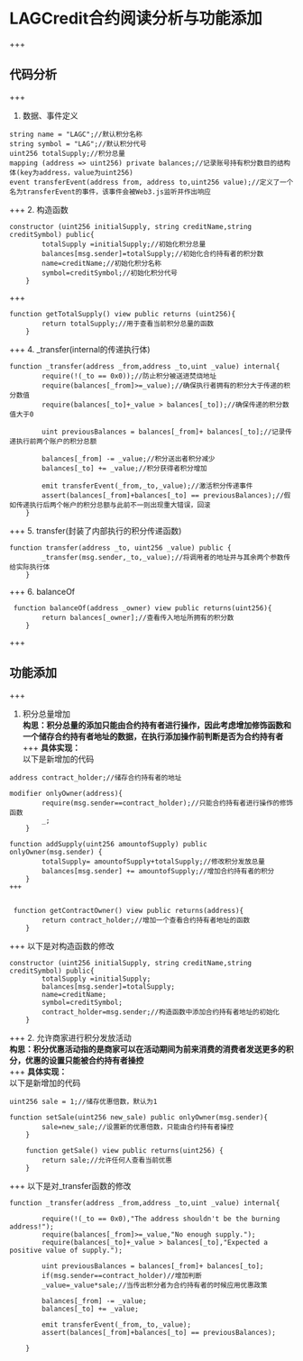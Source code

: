 
# LAGCredit合约阅读分析与功能添加
+++
## 代码分析
+++
1. 数据、事件定义
```solidity
string name = "LAGC";//默认积分名称
string symbol = "LAG";//默认积分代号
uint256 totalSupply;//积分总量
mapping (address => uint256) private balances;//记录账号持有积分数目的结构体(key为address，value为uint256)
event transferEvent(address from, address to,uint256 value);//定义了一个名为transferEvent的事件，该事件会被Web3.js监听并作出响应
```
+++
2. 构造函数
```solidity
constructor (uint256 initialSupply, string creditName,string creditSymbol) public{
        totalSupply =initialSupply;//初始化积分总量
        balances[msg.sender]=totalSupply;//初始化合约持有者的积分数
        name=creditName;//初始化积分名称
        symbol=creditSymbol;//初始化积分代号        
    }
```
+++
```solidity
function getTotalSupply() view public returns (uint256){
        return totalSupply;//用于查看当前积分总量的函数
    }

```
+++
4. _transfer(internal的传递执行体)
```solidity
function _transfer(address _from,address _to,uint _value) internal{        
        require(!(_to == 0x0));//防止积分被送进焚烧地址
        require(balances[_from]>=_value);//确保执行者拥有的积分大于传递的积分数值
        require(balances[_to]+_value > balances[_to]);//确保传递的积分数值大于0
        
        uint previousBalances = balances[_from]+ balances[_to];//记录传递执行前两个账户的积分总额
        
        balances[_from] -= _value;//积分送出者积分减少
        balances[_to] += _value;//积分获得者积分增加
        
        emit transferEvent(_from,_to,_value);//激活积分传递事件
        assert(balances[_from]+balances[_to] == previousBalances);//假如传递执行后两个帐户的积分总额与此前不一则出现重大错误，回滚        
    }
```
+++
5. transfer(封装了内部执行的积分传递函数)
```solidity
function transfer(address _to, uint256 _value) public {
        _transfer(msg.sender,_to,_value);//将调用者的地址并与其余两个参数传给实际执行体
    }
```
+++
6. balanceOf
```solidity
 function balanceOf(address _owner) view public returns(uint256){
        return balances[_owner];//查看传入地址所拥有的积分数
    }
```
+++
## 功能添加
+++
1. 积分总量增加</br>
**构思：积分总量的添加只能由合约持有者进行操作，因此考虑增加修饰函数和一个储存合约持有者地址的数据，在执行添加操作前判断是否为合约持有者**</br>
+++
**具体实现：**</br>
以下是新增加的代码
```solidity
address contract_holder;//储存合约持有者的地址

modifier onlyOwner(address){
        require(msg.sender==contract_holder);//只能合约持有者进行操作的修饰函数
        _;
    }

function addSupply(uint256 amountofSupply) public onlyOwner(msg.sender) {
        totalSupply= amountofSupply+totalSupply;//修改积分发放总量
        balances[msg.sender] += amountofSupply;//增加合约持有者的积分
    }
+++


 function getContractOwner() view public returns(address){
        return contract_holder;//增加一个查看合约持有者地址的函数
    }
```
+++
以下是对构造函数的修改
```solidity
constructor (uint256 initialSupply, string creditName,string creditSymbol) public{
        totalSupply =initialSupply;
        balances[msg.sender]=totalSupply;
        name=creditName;
        symbol=creditSymbol;
        contract_holder=msg.sender;//构造函数中添加合约持有者地址的初始化
    }
```
+++
2. 允许商家进行积分发放活动</br>
**构思：积分优惠活动指的是商家可以在活动期间为前来消费的消费者发送更多的积分，优惠的设置只能被合约持有者操控**</br>
+++
**具体实现：**</br>
以下是新增加的代码
```solidity
uint256 sale = 1;//储存优惠倍数，默认为1

function setSale(uint256 new_sale) public onlyOwner(msg.sender){
        sale=new_sale;//设置新的优惠倍数，只能由合约持有者操控
    }
    
    function getSale() view public returns(uint256) {
        return sale;//允许任何人查看当前优惠
    }
```
+++
以下是对_transfer函数的修改
```solidity
function _transfer(address _from,address _to,uint _value) internal{
        
        require(!(_to == 0x0),"The address shouldn't be the burning address!");
        require(balances[_from]>=_value,"No enough supply.");
        require(balances[_to]+_value > balances[_to],"Expected a positive value of supply.");
        
        uint previousBalances = balances[_from]+ balances[_to];
        if(msg.sender==contract_holder)//增加判断
        _value=_value*sale;//当传出积分者为合约持有者的时候应用优惠政策
        
        balances[_from] -= _value;
        balances[_to] += _value;
        
        emit transferEvent(_from,_to,_value);
        assert(balances[_from]+balances[_to] == previousBalances);
        
    }
```

